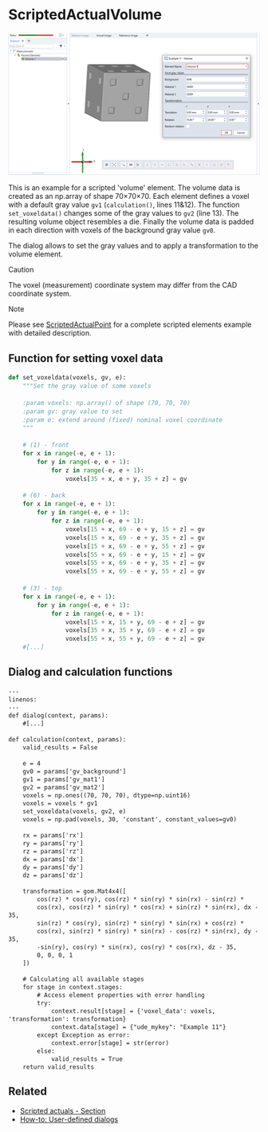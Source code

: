 # ScriptedActualVolume

![Scripted volume element example](scripted_actual_volume.png)

This is an example for a scripted 'volume' element. The volume data is created as an np.array of shape 70&times;70&times;70. Each element defines a voxel with a default gray value `gv1` (`calculation()`, lines 11&amp;12). The function `set_voxeldata()` changes some of the gray values to `gv2` (line 13). The resulting volume object resembles a die. Finally the volume data is padded in each direction with voxels of the background gray value `gv0`.

The dialog allows to set the gray values and to apply a transformation to the volume element.

> [!CAUTION]
> The voxel (measurement) coordinate system may differ from the CAD coordinate system. 

> [!NOTE]
> Please see [ScriptedActualPoint](https://github.com/ZEISS/zeiss-inspect-app-examples/blob/main/AppExamples/scripted_actuals/ScriptedActualPoint/doc/Documentation.md) for a complete scripted elements example with detailed description.

## Function for setting voxel data

```python
def set_voxeldata(voxels, gv, e):
    """Set the gray value of some voxels

    :param voxels: np.array() of shape (70, 70, 70)
    :param gv: gray value to set
    :param e: extend around (fixed) nominal voxel coordinate
    """

    # (1) - front
    for x in range(-e, e + 1):
        for y in range(-e, e + 1):
            for z in range(-e, e + 1):
                voxels[35 + x, e + y, 35 + z] = gv

    # (6) - back
    for x in range(-e, e + 1):
        for y in range(-e, e + 1):
            for z in range(-e, e + 1):
                voxels[15 + x, 69 - e + y, 15 + z] = gv
                voxels[15 + x, 69 - e + y, 35 + z] = gv
                voxels[15 + x, 69 - e + y, 55 + z] = gv
                voxels[55 + x, 69 - e + y, 15 + z] = gv
                voxels[55 + x, 69 - e + y, 35 + z] = gv
                voxels[55 + x, 69 - e + y, 55 + z] = gv

    # (3) - top
    for x in range(-e, e + 1):
        for y in range(-e, e + 1):
            for z in range(-e, e + 1):
                voxels[15 + x, 15 + y, 69 - e + z] = gv
                voxels[35 + x, 35 + y, 69 - e + z] = gv
                voxels[55 + x, 55 + y, 69 - e + z] = gv
    #[...]
```    

## Dialog and calculation functions

```{code-block} python
---
linenos:
---
def dialog(context, params):
    #[...]

def calculation(context, params):
    valid_results = False

    e = 4
    gv0 = params['gv_background']
    gv1 = params['gv_mat1']
    gv2 = params['gv_mat2']
    voxels = np.ones((70, 70, 70), dtype=np.uint16)
    voxels = voxels * gv1
    set_voxeldata(voxels, gv2, e)
    voxels = np.pad(voxels, 30, 'constant', constant_values=gv0)

    rx = params['rx']
    ry = params['ry']
    rz = params['rz']
    dx = params['dx']
    dy = params['dy']
    dz = params['dz']

    transformation = gom.Mat4x4([
        cos(rz) * cos(ry), cos(rz) * sin(ry) * sin(rx) - sin(rz) *
        cos(rx), cos(rz) * sin(ry) * cos(rx) + sin(rz) * sin(rx), dx - 35,
        sin(rz) * cos(ry), sin(rz) * sin(ry) * sin(rx) + cos(rz) *
        cos(rx), sin(rz) * sin(ry) * sin(rx) - cos(rz) * sin(rx), dy - 35,
        -sin(ry), cos(ry) * sin(rx), cos(ry) * cos(rx), dz - 35,
        0, 0, 0, 1
    ])

    # Calculating all available stages
    for stage in context.stages:
        # Access element properties with error handling
        try:
            context.result[stage] = {'voxel_data': voxels, 'transformation': transformation}
            context.data[stage] = {"ude_mykey": "Example 11"}
        except Exception as error:
            context.error[stage] = str(error)
        else:
            valid_results = True
    return valid_results
```

## Related

* [Scripted actuals - Section](https://zeissiqs.github.io/zeiss-inspect-addon-api/2025/python_api/scripted_elements_api.html#volume)
* [How-to: User-defined dialogs](https://zeissiqs.github.io/zeiss-inspect-addon-api/2025/howtos/python_api_introduction/user_defined_dialogs.html)
